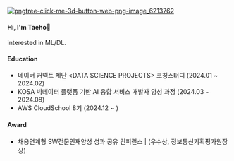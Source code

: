 <!-- 
[![Hits](https://hits.seeyoufarm.com/api/count/incr/badge.svg?url=https://github.com/hokidocs%2Fgjbae1212%2Fhit-counter&count_bg=%2313325E&title_bg=%23FFFFFF&icon=&icon_color=%23E7E7E7&title=%F0%9F%9A%80&edge_flat=false)](https://github.com/hokidocs)

<a href="https://hokidocs.github.io" target="_blank"><img src="https://img.shields.io/badge/Study!-white?style=social&logo=notion&logoColor=000000"/></a>
-->

<!--rubocop, hootsuite, godotengine, robotframework, notion -->

<a href='https://www.google.com'>![pngtree-click-me-3d-button-web-png-image_6213762](https://github.com/user-attachments/assets/8a03f21b-70aa-4d7a-8884-4d0820273180)
</a>

#### Hi, I'm Taeho👋

interested in ML/DL. 

<!--
Cloud Engineer from South Korea 
-->

<!--
#### Skills & Tools 
[![My Skills](https://skillicons.dev/icons?i=linux,redhat,aws)](https://skillicons.dev) </br>
[![My Skills](https://skillicons.dev/icons?i=git,docker,kubernetes,prometheus)](https://skillicons.dev) </br>
[![My Skills](https://skillicons.dev/icons?i=java,py,sklearn,tensorflow)](https://skillicons.dev)
-->

#### Education
- 네이버 커넥트 제단 \<DATA SCIENCE PROJECTS> 코칭스터디 (2024.01 ~ 2024.02)
- KOSA 빅데이터 플랫폼 기반 AI 융합 서비스 개발자 양성 과정 (2024.03 ~ 2024.08)
- AWS CloudSchool 8기 (2024.12 ~ )

#### Award
- 채용연계형 SW전문인재양성 성과 공유 컨퍼런스 | (우수상, 정보통신기획평가원장상)

<!--
#### Problem Solving
[![Solved.ac Profile](http://mazassumnida.wtf/api/v2/generate_badge?boj=ha990101)](https://solved.ac/ha990101/)
-->



<!--\



<br/>


<img src="https://skillicons.dev/icons?i=notion"/>


<img src="https://skillicons.dev/icons?i=git"/>

<img src="https://skillicons.dev/icons?i=java"/>
<img src="https://skillicons.dev/icons?i=py"/>

<img src="https://skillicons.dev/icons?i=sklearn"/>

<img src="https://skillicons.dev/icons?i=aws"/>
<img src="https://skillicons.dev/icons?i=azure"/>
<img src="https://skillicons.dev/icons?i=kubernetes"/>

<img src="https://skillicons.dev/icons?i=prometheus"/>
<img src="https://skillicons.dev/icons?i=redhat"/>

** Awards **
#### Award
- [채용연계형 SW전문인재양성] 우수성과 공유 컨퍼런스 | 정보통신기획평가원(IITP) 원장상
**Latest Blog Posts**
-->

<!--
**Hokidocs/Hokidocs** is a ✨ _special_ ✨ repository because its `README.md` (this file) appears on your GitHub profile.

Here are some ideas to get you started:

- 🔭 I’m currently working on ...
- 🌱 I’m currently learning ...
- 👯 I’m looking to collaborate on ...
- 🤔 I’m looking for help with ...
- 💬 Ask me about ...
- 📫 How to reach me: ...
- 😄 Pronouns: ...
- ⚡ Fun fact: ...
-->
